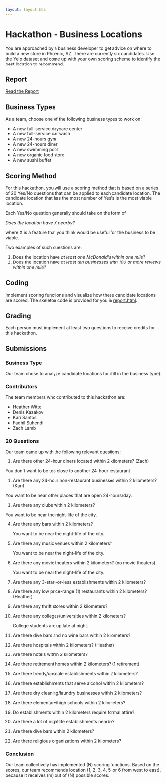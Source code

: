 ```yaml
---
layout: layout.hbs
---
```


# Hackathon - Business Locations

You are approached by a business developer to get advice on where to build a
new store in Phoenix, AZ. There are currently six candidates. Use the Yelp
dataset and come up with your own scoring scheme to identify the best location
to recommend.

## Report

[Read the Report](report.html)

## Business Types
As a team, choose one of the following business types to work on:

- A new full-service daycare center
- A new full-service car wash
- A new 24-hours gym
- A new 24-hours diner
- A new swimming pool
- A new organic food store
- A new sushi buffet

## Scoring Method

For this hackathon, you will use a scoring method that is based on a series of
20 Yes/No questions that can be applied to each candidate location. The candidate
location that has the most number of Yes's is the most viable location.

Each Yes/No question generally should take on the form of

  _Does the location have X nearby?_

where X is a feature that you think would be useful for the business to be viable.

Two examples of such questions are:
1. Does the location have _at least one McDonald's within one mile_?
1. Does the location have _at least ten businesses with 100 or more reviews within one mile_?

## Coding

Implement scoring functions and visualize how these candidate locations are
scored. The skeleton code is provided for you in [report.html](report.html).

## Grading

Each person must implement at least two questions to receive credits for this
hackathon.

## Submissions

### Business Type

Our team chose to analyze candidate locations for (fill in the business type).

### Contributors

The team members who contributed to this hackathon are:

- Heather Witte
- Denis Kazakov
- Kari Santos
- Fadhil Suhendi
- Zach Lamb

### 20 Questions

Our team came up with the following relevant questions:

1. Are there other 24-hour diners located within 2 kilometers?  (Zach)

  You don't want to be too close to another 24-hour restaurant

1. Are there any 24-hour non-restaurant businesses within 2 kilometers? (Kari)

  You want to be near other places that are open 24-hours/day.

1. Are there any clubs within 2 kilometers? 

  You want to be near the night-life of the city.

4. Are there any bars within 2 kilometers?

	You want to be near the night-life of the city.

5. Are there any music venues within 2 kilometers?

	You want to be near the night-life of the city.

6. Are there any movie theaters within 2 kilometers? (no movie theaters)

	You want to be near the night-life of the city.

7. Are there any 3-star -or-less establishments within 2 kilometers?

8. Are there any low price-range (1) restaurants within 2 kilometers? (Heather)

9. Are there any thrift stores within 2 kilometers?

10. Are there any colleges/universities within 2 kilometers?

	College students are up late at night.

11. Are there dive bars and no wine bars within 2 kilometers?

12. Are there hospitals within 2 kilometers? (Heather) 

13. Are there hotels within 2 kilometers?

14. Are there retirement homes within 2 kilometers? (1 retirement)

15. Are there trendy/upscale establishments within 2 kilometers?

16. Are there establishments that serve alcohol within 2 kilometers?

17. Are there dry cleaning/laundry businesses within 2 kilometers?

18. Are there elementary/high schools within 2 kilometers? 

19. Do establishments within 2 kilometers require formal attire? 

20. Are there a lot of nightlife establishments nearby?

21. Are there dive bars within 2 kilometers?

22. Are there religious organizations within 2 kilometers?


### Conclusion

Our team collectively has implemented (N) scoring functions. Based on
the scores, our team recommends location (1, 2, 3, 4, 5, or 6 from west to east),
because it receives (m) out of (N) possible scores.
